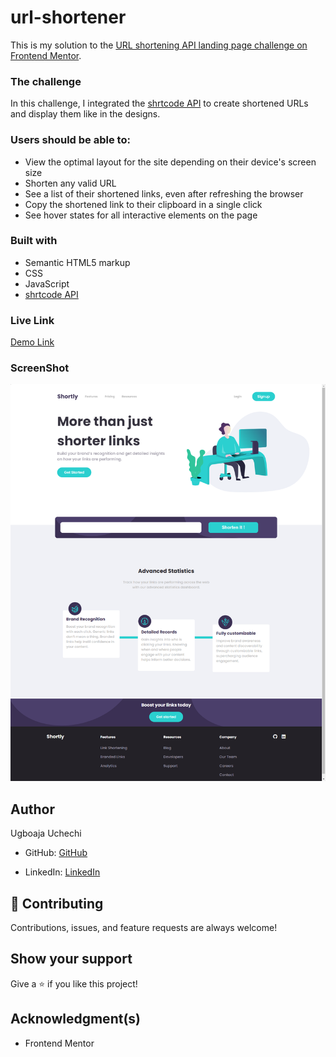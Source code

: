 # url-shortener

This is my solution to the [URL shortening API landing page challenge on Frontend Mentor](https://www.frontendmentor.io/challenges/url-shortening-api-landing-page-2ce3ob-G).

### The challenge

In this challenge, I integrated the [shrtcode API](https://shrtco.de/) to create shortened URLs and display them like in the designs.

### Users should be able to:

- View the optimal layout for the site depending on their device's screen size
- Shorten any valid URL
- See a list of their shortened links, even after refreshing the browser
- Copy the shortened link to their clipboard in a single click
- See hover states for all interactive elements on the page

### Built with

- Semantic HTML5 markup
- CSS 
- JavaScript
- [shrtcode API](https://shrtco.de/)

### Live Link

[Demo Link]()

### ScreenShot

![image](https://github.com/Ugboaja-Uchechi/url-shortener/blob/main/desktop-url.png?raw=true)

## Author
Ugboaja Uchechi

- GitHub: [GitHub](https://github.com/Ugboaja-Uchechi)

- LinkedIn: [LinkedIn](https://www.linkedin.com/in/stephanie-ugboaja/)

## 🤝 Contributing

Contributions, issues, and feature requests are always welcome!

## Show your support

Give a ⭐️ if you like this project!

## Acknowledgment(s)

- Frontend Mentor

